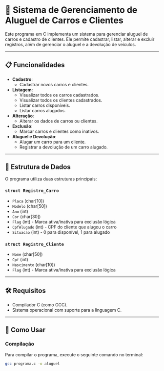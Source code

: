 # 🚗 Sistema de Gerenciamento de Aluguel de Carros e Clientes

Este programa em C implementa um sistema para gerenciar aluguel de carros e cadastro de clientes. Ele permite cadastrar, listar, alterar e excluir registros, além de gerenciar o aluguel e a devolução de veículos.

---

## 📋 Funcionalidades

- **Cadastro**:
  - Cadastrar novos carros e clientes.
- **Listagem**:
  - Visualizar todos os carros cadastrados.
  - Visualizar todos os clientes cadastrados.
  - Listar carros disponíveis.
  - Listar carros alugados.
- **Alteração**:
  - Alterar os dados de carros ou clientes.
- **Exclusão**:
  - Marcar carros e clientes como inativos.
- **Aluguel e Devolução**:
  - Alugar um carro para um cliente.
  - Registrar a devolução de um carro alugado.

---

## 📂 Estrutura de Dados

O programa utiliza duas estruturas principais:

### `struct Registro_Carro`
- `Placa` (char[10])
- `Modelo` (char[50])
- `Ano` (int)
- `Cor` (char[30])
- `Flag` (int) - Marca ativa/inativa para exclusão lógica
- `CpfAlugado` (int) - CPF do cliente que alugou o carro
- `Situacao` (int) - 0 para disponível, 1 para alugado

### `struct Registro_Cliente`
- `Nome` (char[50])
- `Cpf` (int)
- `Nascimento` (char[10])
- `Flag` (int) - Marca ativa/inativa para exclusão lógica

---

## 🛠️ Requisitos

- Compilador C (como GCC).
- Sistema operacional com suporte para a linguagem C.

---

## 🚀 Como Usar

### Compilação
Para compilar o programa, execute o seguinte comando no terminal:

```bash
gcc programa.c -o aluguel

